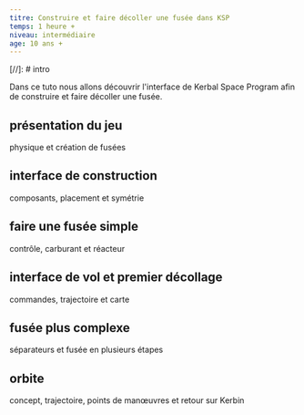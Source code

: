 ```yaml
---
titre: Construire et faire décoller une fusée dans KSP
temps: 1 heure +
niveau: intermédiaire
age: 10 ans +
---
```


[//]: # intro

Dans ce tuto nous allons découvrir l'interface de Kerbal Space Program afin de construire et faire décoller une fusée.

## présentation du jeu
physique et création de fusées

## interface de construction
composants, placement et symétrie

## faire une fusée simple
contrôle, carburant et réacteur

## interface de vol et premier décollage
commandes, trajectoire et carte

## fusée plus complexe
séparateurs et fusée en plusieurs étapes

## orbite
concept, trajectoire, points de manœuvres et retour sur Kerbin
